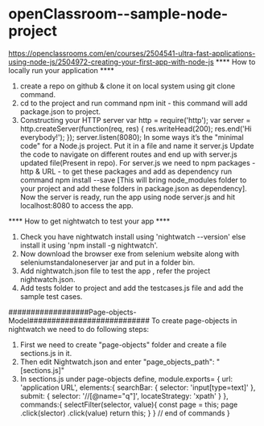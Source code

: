 # openClassroom--sample-node-project
https://openclassrooms.com/en/courses/2504541-ultra-fast-applications-using-node-js/2504972-creating-your-first-app-with-node-js
**** How to locally run your application ****
1. create a repo on github & clone it on local system using git clone command.
2. cd to the project and run command npm init - this command will add package.json to project.
3. Constructing your HTTP server
    var http = require('http');
    var server = http.createServer(function(req, res) {
    res.writeHead(200);
    res.end('Hi everybody!');
    });
    server.listen(8080);
In some ways it’s the "minimal code" for a Node.js project. Put it in a file and name it server.js 
Update the code to navigate on different routes and end up with server.js updated file(Present in repo).
For server.js we need to npm packages - http & URL - to get these packages and add as dependency run command npm install <package name> --save [This will bring node_modules folder to your project and add these folders in package.json as dependency].
Now the server is ready, run the app using node server.js and hit localhost:8080 to access the app.

**** How to get nightwatch to test your app  ****
1. Check you have nightwatch install using 'nightwatch --version' else install it using 'npm install -g nightwatch'.
2. Now download the browser exe from selenium website along with seleniumstandaloneserver jar and put in a folder bin.
3. Add nightwatch.json file to test the app , refer the project nightwatch.json.
4. Add tests folder to project and add the testcases.js file and add the sample test cases.


##################Page-objects-Model###########################
To create page-objects in nightwatch we need to do following steps:
1. First we need to create "page-objects" folder and create a file sections.js in it.
2. Then edit Nightwatch.json and enter "page_objects_path": "[sections.js]"
3. In sections.js under page-objects define,
    module.exports= {
        url: 'application URL',
        elements:{
        searchBar: {
                selector: 'input[type=text]'
                    },
        submit: {
                 selector: '//[@name="q"]',
                 locateStrategy: 'xpath'
            }
        },
        commands:{
            selectFilter(selector, value){
                const page = this;
                page
                    .click(slector)
                    .click(value)
                return this;
                }
        }   // end of commands
    }

